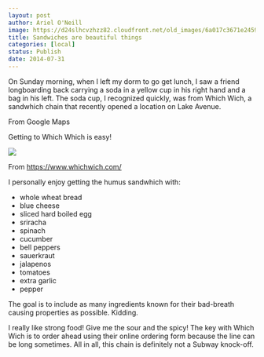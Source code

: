 ```yaml
---
layout: post
author: Ariel O'Neill
image: https://d24slhcvzhzz82.cloudfront.net/old_images/6a017c3671e245970b01a511e7051c970c-pi.jpg
title: Sandwiches are beautiful things
categories: [local]
status: Publish
date: 2014-07-31
---
```


On Sunday morning, when I left my dorm to go get lunch, I saw a friend longboarding back carrying a soda in a yellow cup in his right hand and a bag in his left. The soda cup, I recognized quickly, was from Which Wich, a sandwhich chain that recently opened a location on Lake Avenue.

From Google Maps

Getting to Which Which is easy!


![](https://d24slhcvzhzz82.cloudfront.net/old_images/6a017c3671e245970b01a3fd3757d3970b-pi.jpg)

From https://www.whichwich.com/

I personally enjoy getting the humus sandwhich with:

- whole wheat bread
- blue cheese
- sliced hard boiled egg
- sriracha
- spinach
- cucumber
- bell peppers
- sauerkraut
- jalapenos
- tomatoes
- extra garlic
- pepper

The goal is to include as many ingredients known for their bad-breath causing properties as possible. Kidding.

I really like strong food! Give me the sour and the spicy! The key with Which Wich is to order ahead using their online ordering form because the line can be long sometimes. All in all, this chain is definitely not a Subway knock-off.

